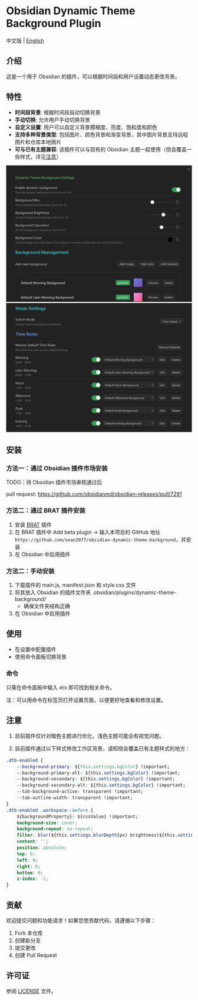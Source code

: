 # Obsidian Dynamic Theme Background Plugin

中文版 | [English](README.md)

## 介绍

这是一个用于 Obsidian 的插件，可以根据时间段和用户设置动态更改背景。

## 特性

- **时间段背景**: 根据时间段自动切换背景
- **手动切换**: 允许用户手动切换背景
- **自定义设置**: 用户可以自定义背景模糊度、亮度、饱和度和颜色
- **支持多种背景类型**: 包括图片、颜色背景和渐变背景，其中图片背景支持远程图片和仓库本地图片
- **可与已有主题兼容**: 该插件可以与现有的 Obsidian 主题一起使用（但会覆盖一些样式，详见[注意](#注意)）

![](assets/image.png)
![](assets/image2.png)

## 安装

### 方法一：通过 Obsidian 插件市场安装

TODO：待 Obsidian 插件市场审核通过后

pull request: https://github.com/obsidianmd/obsidian-releases/pull/7291

### 方法二：通过 BRAT 插件安装

1. 安装 [BRAT](https://github.com/TfTHacker/obsidian42-brat) 插件
2. 在 BRAT 插件中 Add beta plugin -> 输入本项目的 GitHub 地址 `https://github.com/sean2077/obsidian-dynamic-theme-background`，并安装
3. 在 Obsidian 中启用插件

### 方法二：手动安装
1. 下载插件的 main.js, manifest.json 和 style.css 文件
2. 将其放入 Obsidian 的插件文件夹 .obsidian/plugins/dynamic-theme-background/
   - 确保文件夹结构正确
3. 在 Obsidian 中启用插件

## 使用

- 在设置中配置插件
- 使用命令面板切换背景

### 命令

只需在命令面板中输入 `dtb` 即可找到相关命令。

注：可以用命令在标签页打开设置页面，以便更好地查看和修改设置。

## 注意

1. 目前插件仅针对暗色主题进行优化，浅色主题可能会有视觉问题。

2. 目前插件通过以下样式修改工作区背景，请知晓会覆盖已有主题样式的地方：

```css
.dtb-enabled {
    --background-primary: ${this.settings.bgColor} !important;
    --background-primary-alt: ${this.settings.bgColor} !important;
    --background-secondary: ${this.settings.bgColor} !important;
    --background-secondary-alt: ${this.settings.bgColor} !important;
    --tab-background-active: transparent !important;
    --tab-outline-width: transparent !important;
}
.dtb-enabled .workspace::before {
    ${backgroundProperty}: ${cssValue} !important;
    background-size: cover;
    background-repeat: no-repeat;
    filter: blur(${this.settings.blurDepth}px) brightness(${this.settings.brightness4Bg}) saturate(${this.settings.saturate4Bg});
    content: '';
    position: absolute;
    top: 0;
    left: 0;
    right: 0;
    bottom: 0;
    z-index: -1;
}
```

## 贡献

欢迎提交问题和功能请求！如果您想贡献代码，请遵循以下步骤：

1. Fork 本仓库
2. 创建新分支
3. 提交更改
4. 创建 Pull Request

## 许可证

参阅 [LICENSE](LICENSE) 文件。
